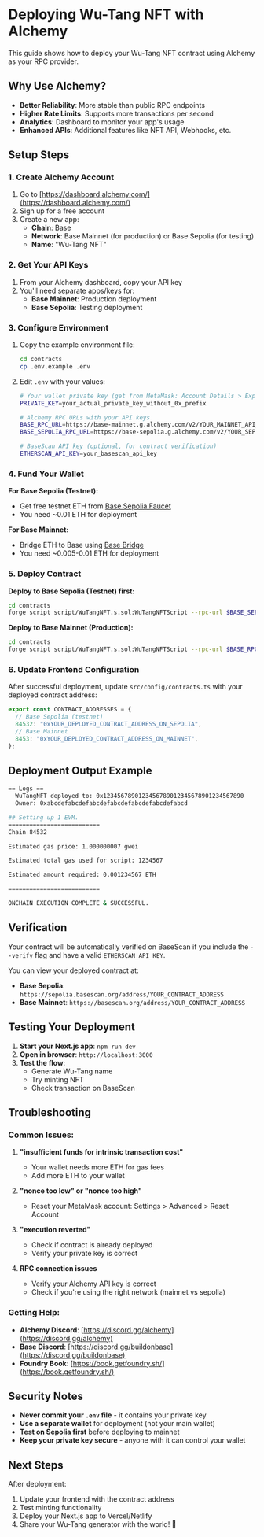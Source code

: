 # Deploying Wu-Tang NFT with Alchemy

This guide shows how to deploy your Wu-Tang NFT contract using Alchemy as your RPC provider.

## Why Use Alchemy?

- **Better Reliability**: More stable than public RPC endpoints
- **Higher Rate Limits**: Supports more transactions per second
- **Analytics**: Dashboard to monitor your app's usage
- **Enhanced APIs**: Additional features like NFT API, Webhooks, etc.

## Setup Steps

### 1. Create Alchemy Account

1. Go to [https://dashboard.alchemy.com/](https://dashboard.alchemy.com/)
2. Sign up for a free account
3. Create a new app:
   - **Chain**: Base
   - **Network**: Base Mainnet (for production) or Base Sepolia (for testing)
   - **Name**: "Wu-Tang NFT"

### 2. Get Your API Keys

1. From your Alchemy dashboard, copy your API key
2. You'll need separate apps/keys for:
   - **Base Mainnet**: Production deployment
   - **Base Sepolia**: Testing deployment

### 3. Configure Environment

1. Copy the example environment file:
   ```bash
   cd contracts
   cp .env.example .env
   ```

2. Edit `.env` with your values:
   ```bash
   # Your wallet private key (get from MetaMask: Account Details > Export Private Key)
   PRIVATE_KEY=your_actual_private_key_without_0x_prefix
   
   # Alchemy RPC URLs with your API keys
   BASE_RPC_URL=https://base-mainnet.g.alchemy.com/v2/YOUR_MAINNET_API_KEY
   BASE_SEPOLIA_RPC_URL=https://base-sepolia.g.alchemy.com/v2/YOUR_SEPOLIA_API_KEY
   
   # BaseScan API key (optional, for contract verification)
   ETHERSCAN_API_KEY=your_basescan_api_key
   ```

### 4. Fund Your Wallet

**For Base Sepolia (Testnet):**
- Get free testnet ETH from [Base Sepolia Faucet](https://www.coinbase.com/faucets/base-ethereum-sepolia-faucet)
- You need ~0.01 ETH for deployment

**For Base Mainnet:**
- Bridge ETH to Base using [Base Bridge](https://bridge.base.org/)
- You need ~0.005-0.01 ETH for deployment

### 5. Deploy Contract

**Deploy to Base Sepolia (Testnet) first:**
```bash
cd contracts
forge script script/WuTangNFT.s.sol:WuTangNFTScript --rpc-url $BASE_SEPOLIA_RPC_URL --broadcast --verify
```

**Deploy to Base Mainnet (Production):**
```bash
cd contracts
forge script script/WuTangNFT.s.sol:WuTangNFTScript --rpc-url $BASE_RPC_URL --broadcast --verify
```

### 6. Update Frontend Configuration

After successful deployment, update `src/config/contracts.ts` with your deployed contract address:

```typescript
export const CONTRACT_ADDRESSES = {
  // Base Sepolia (testnet)
  84532: "0xYOUR_DEPLOYED_CONTRACT_ADDRESS_ON_SEPOLIA",
  // Base Mainnet
  8453: "0xYOUR_DEPLOYED_CONTRACT_ADDRESS_ON_MAINNET",
};
```

## Deployment Output Example

```bash
== Logs ==
  WuTangNFT deployed to: 0x1234567890123456789012345678901234567890
  Owner: 0xabcdefabcdefabcdefabcdefabcdefabcdefabcd

## Setting up 1 EVM.
==========================
Chain 84532

Estimated gas price: 1.000000007 gwei

Estimated total gas used for script: 1234567

Estimated amount required: 0.001234567 ETH

==========================

ONCHAIN EXECUTION COMPLETE & SUCCESSFUL.
```

## Verification

Your contract will be automatically verified on BaseScan if you include the `--verify` flag and have a valid `ETHERSCAN_API_KEY`.

You can view your deployed contract at:
- **Base Sepolia**: `https://sepolia.basescan.org/address/YOUR_CONTRACT_ADDRESS`
- **Base Mainnet**: `https://basescan.org/address/YOUR_CONTRACT_ADDRESS`

## Testing Your Deployment

1. **Start your Next.js app**: `npm run dev`
2. **Open in browser**: `http://localhost:3000`
3. **Test the flow**:
   - Generate Wu-Tang name
   - Try minting NFT
   - Check transaction on BaseScan

## Troubleshooting

### Common Issues:

1. **"insufficient funds for intrinsic transaction cost"**
   - Your wallet needs more ETH for gas fees
   - Add more ETH to your wallet

2. **"nonce too low" or "nonce too high"**
   - Reset your MetaMask account: Settings > Advanced > Reset Account

3. **"execution reverted"**
   - Check if contract is already deployed
   - Verify your private key is correct

4. **RPC connection issues**
   - Verify your Alchemy API key is correct
   - Check if you're using the right network (mainnet vs sepolia)

### Getting Help:

- **Alchemy Discord**: [https://discord.gg/alchemy](https://discord.gg/alchemy)
- **Base Discord**: [https://discord.gg/buildonbase](https://discord.gg/buildonbase)
- **Foundry Book**: [https://book.getfoundry.sh/](https://book.getfoundry.sh/)

## Security Notes

- **Never commit your `.env` file** - it contains your private key
- **Use a separate wallet** for deployment (not your main wallet)
- **Test on Sepolia first** before deploying to mainnet
- **Keep your private key secure** - anyone with it can control your wallet

## Next Steps

After deployment:
1. Update your frontend with the contract address
2. Test minting functionality
3. Deploy your Next.js app to Vercel/Netlify
4. Share your Wu-Tang generator with the world! 🎉
